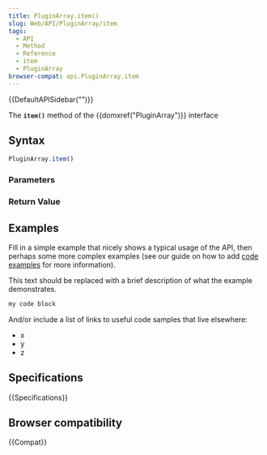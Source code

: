 ```yaml
---
title: PluginArray.item()
slug: Web/API/PluginArray/item
tags:
  - API
  - Method
  - Reference
  - item
  - PluginArray
browser-compat: api.PluginArray.item
---
```

{{DefaultAPISidebar("")}}

The **`item()`** method of the {{domxref("PluginArray")}} interface 

## Syntax

```js
PluginArray.item()
```

### Parameters



### Return Value



## Examples

Fill in a simple example that nicely shows a typical usage of the API, then perhaps some more complex examples (see our guide on how to add [code examples](/en-US/docs/MDN/Contribute/Structures/Code_examples) for more information).

This text should be replaced with a brief description of what the example demonstrates.

```js
my code block
```

And/or include a list of links to useful code samples that live elsewhere:

*   x
*   y
*   z

## Specifications

{{Specifications}}

## Browser compatibility

{{Compat}}

